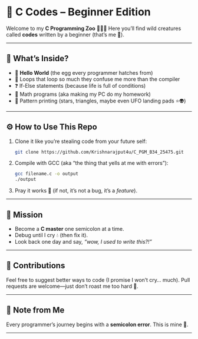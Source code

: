 # 🤖 C Codes – Beginner Edition

Welcome to my **C Programming Zoo** 🦁🐢🐒
Here you’ll find wild creatures called **codes** written by a beginner (that’s me 👋).

---

## 📂 What’s Inside?

* 🐣 **Hello World** (the egg every programmer hatches from)
* 🔄 Loops that loop so much they confuse me more than the compiler
* ❓ If-Else statements (because life is full of conditions)
* 🔢 Math programs (aka making my PC do my homework)
* 🎨 Pattern printing (stars, triangles, maybe even UFO landing pads ⭐👽)

---

## ⚙️ How to Use This Repo

1. Clone it like you’re stealing code from your future self:

   ```bash
   git clone https://github.com/Krishnarajput4u/C_PGM_B34_25475.git
   ```
2. Compile with GCC (aka “the thing that yells at me with errors”):

   ```bash
   gcc filename.c -o output
   ./output
   ```
3. Pray it works 🙏 (if not, it’s not a bug, it’s a *feature*).

---

## 🎯 Mission

* Become a **C master** one semicolon at a time.
* Debug until I cry 💧 (then fix it).
* Look back one day and say, *“wow, I used to write this?!”*

---

## 🤝 Contributions

Feel free to suggest better ways to code (I promise I won’t cry… much).
Pull requests are welcome—just don’t roast me too hard 🥲.

---

## 📝 Note from Me

Every programmer’s journey begins with a **semicolon error**.
This is mine 🚀.

---

